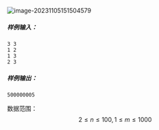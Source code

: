 ![image-20231105151504579](C:\Users\30884\AppData\Roaming\Typora\typora-user-images\image-20231105151504579.png)

##### 样例输入：

```
3 3
1 2
1 3
2 3
```

##### 样例输出：

```
500000005
```

数据范围：$$2 \le n \le 100, 1 \le m \le 1000$$